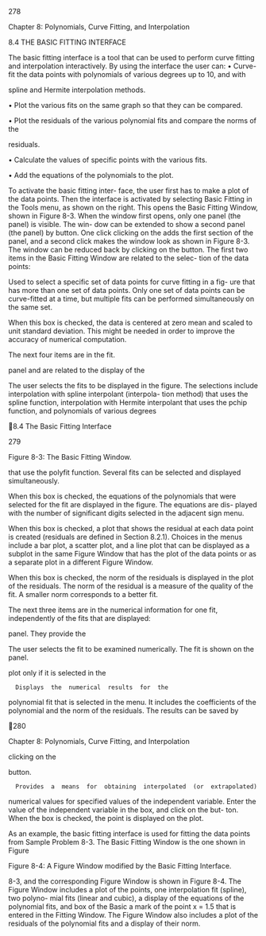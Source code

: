 278

Chapter 8: Polynomials, Curve Fitting, and Interpolation

8.4 THE BASIC FITTING INTERFACE

The basic fitting interface is a tool that can be used to perform curve fitting and
interpolation interactively. By using the interface the user can:
• Curve-fit the data points with polynomials of various degrees up to 10, and with

spline and Hermite interpolation methods.

• Plot the various fits on the same graph so that they can be compared.

• Plot the residuals of the various polynomial fits and compare the norms of the

residuals.

• Calculate the values of specific points with the various fits.

• Add the equations of the polynomials to the plot.

To  activate  the  basic  fitting  inter-
face,  the  user  first  has  to  make  a  plot
of  the  data  points.  Then  the  interface
is  activated  by  selecting  Basic  Fitting
in  the  Tools  menu,  as  shown  on  the
right.  This  opens  the  Basic  Fitting
Window,  shown  in  Figure  8-3.  When
the window first opens, only one panel
(the
 panel) is visible. The win-
dow can be extended to show a second
panel (the
 panel) by
  button.  One  click
clicking  on  the
adds the first section of the panel, and
a second click makes the window look
as shown in Figure 8-3. The window can be reduced back by clicking on the
button. The first two items in the Basic Fitting Window are related to the selec-
tion of the data points:

Used to select a specific set of data points for curve fitting in a fig-
ure that has more than one set of data points. Only one set of data points can
be curve-fitted at a time, but multiple fits can be performed simultaneously on
the same set.

   When this box is checked, the data is centered at zero
mean and scaled to unit standard deviation. This might be needed in order to
improve the accuracy of numerical computation.

The next four items are in the
fit.

 panel and are related to the display of the

   The user selects the fits to be displayed in the
figure. The selections include interpolation with spline interpolant (interpola-
tion  method)  that  uses  the  spline  function,  interpolation  with  Hermite
interpolant that uses the pchip function, and polynomials of various degrees

8.4 The Basic Fitting Interface

279

Figure 8-3: The Basic Fitting Window.

that  use  the  polyfit  function.  Several  fits  can  be  selected  and  displayed
simultaneously.

   When this box is checked, the equations of the polynomials
that were selected for the fit are displayed in the figure. The equations are dis-
played  with  the  number  of  significant  digits  selected  in  the  adjacent  sign
menu.

   When this box is checked, a plot that shows the residual at each
data  point  is  created  (residuals  are  defined  in  Section  8.2.1).  Choices  in  the
menus include a bar plot, a scatter plot, and a line plot that can be displayed
as a subplot in the same Figure Window that has the plot of the data points or
as a separate plot in a different Figure Window.

   When this box is checked, the norm of the residuals
is displayed in the plot of the residuals. The norm of the residual is a measure
of the quality of the fit. A smaller norm corresponds to a better fit.

The  next  three  items  are  in  the
numerical information for one fit, independently of the fits that are displayed:

  panel.  They  provide  the

   The user selects the fit to be examined numerically. The fit is shown on the
 panel.

plot only if it is selected in the

      Displays  the  numerical  results  for  the
polynomial fit that is selected in the
 menu. It includes the coefficients of
the  polynomial  and  the  norm  of  the  residuals.  The  results  can  be  saved  by

280

Chapter 8: Polynomials, Curve Fitting, and Interpolation

clicking on the

 button.

      Provides  a  means  for  obtaining  interpolated  (or  extrapolated)
numerical  values  for  specified  values  of  the  independent  variable.  Enter  the
value of the independent variable in the box, and click on the
 but-
ton. When the
 box is checked, the point is displayed on
the plot.

As an example, the basic fitting interface is used for fitting the data points
from Sample Problem 8-3. The Basic Fitting Window is the one shown in Figure

Figure 8-4: A Figure Window modified by the Basic Fitting Interface.

8-3, and the corresponding Figure Window is shown in Figure 8-4. The Figure
Window includes a plot of the points, one interpolation fit (spline), two polyno-
mial fits (linear and cubic), a display of the equations of the polynomial fits, and
 box of the Basic
a mark of the point x = 1.5 that is entered in the
Fitting Window. The Figure Window also includes a plot of the residuals of the
polynomial fits and a display of their norm.

